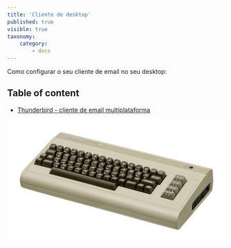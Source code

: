```yaml
---
title: 'Cliente de desktop'
published: true
visible: true
taxonomy:
    category:
        - docs
---
```


Como configurar o seu cliente de email no seu desktop:

## Table of content
- [Thunderbird - cliente de email multiplataforma](thunderbird)

![](c64.jpg)
